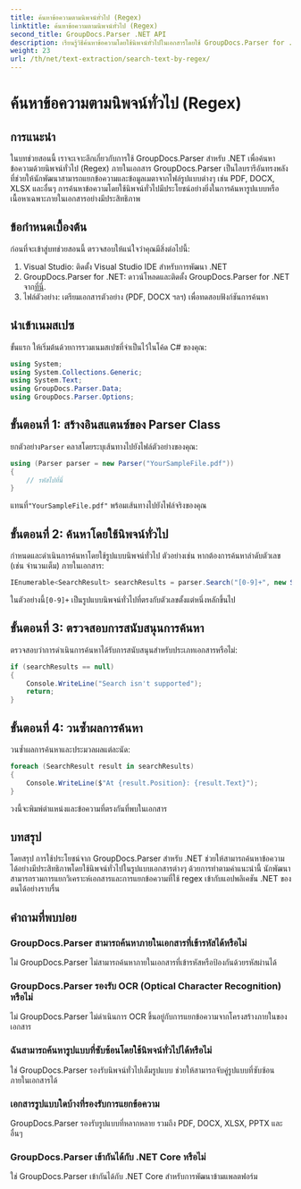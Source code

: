 ```yaml
---
title: ค้นหาข้อความตามนิพจน์ทั่วไป (Regex)
linktitle: ค้นหาข้อความตามนิพจน์ทั่วไป (Regex)
second_title: GroupDocs.Parser .NET API
description: เรียนรู้วิธีค้นหาข้อความโดยใช้นิพจน์ทั่วไปในเอกสารโดยใช้ GroupDocs.Parser for .NET แยกเนื้อหาเฉพาะเจาะจงได้อย่างง่ายดาย
weight: 23
url: /th/net/text-extraction/search-text-by-regex/
---
```


# ค้นหาข้อความตามนิพจน์ทั่วไป (Regex)

## การแนะนำ
ในบทช่วยสอนนี้ เราจะเจาะลึกเกี่ยวกับการใช้ GroupDocs.Parser สำหรับ .NET เพื่อค้นหาข้อความด้วยนิพจน์ทั่วไป (Regex) ภายในเอกสาร GroupDocs.Parser เป็นไลบรารีอันทรงพลังที่ช่วยให้นักพัฒนาสามารถแยกข้อความและข้อมูลเมตาจากไฟล์รูปแบบต่างๆ เช่น PDF, DOCX, XLSX และอื่นๆ การค้นหาข้อความโดยใช้นิพจน์ทั่วไปมีประโยชน์อย่างยิ่งในการค้นหารูปแบบหรือเนื้อหาเฉพาะภายในเอกสารอย่างมีประสิทธิภาพ
## ข้อกำหนดเบื้องต้น
ก่อนที่จะเข้าสู่บทช่วยสอนนี้ ตรวจสอบให้แน่ใจว่าคุณมีสิ่งต่อไปนี้:
1. Visual Studio: ติดตั้ง Visual Studio IDE สำหรับการพัฒนา .NET
2.  GroupDocs.Parser for .NET: ดาวน์โหลดและติดตั้ง GroupDocs.Parser for .NET จาก[ที่นี่](https://releases.groupdocs.com/parser/net/).
3. ไฟล์ตัวอย่าง: เตรียมเอกสารตัวอย่าง (PDF, DOCX ฯลฯ) เพื่อทดสอบฟังก์ชันการค้นหา

## นำเข้าเนมสเปซ
ขั้นแรก ให้เริ่มต้นด้วยการรวมเนมสเปซที่จำเป็นไว้ในโค้ด C# ของคุณ:
```csharp
using System;
using System.Collections.Generic;
using System.Text;
using GroupDocs.Parser.Data;
using GroupDocs.Parser.Options;
```
## ขั้นตอนที่ 1: สร้างอินสแตนซ์ของ Parser Class
 ยกตัวอย่าง`Parser` คลาสโดยระบุเส้นทางไปยังไฟล์ตัวอย่างของคุณ:
```csharp
using (Parser parser = new Parser("YourSampleFile.pdf"))
{
    // รหัสไปที่นี่
}
```
 แทนที่`"YourSampleFile.pdf"` พร้อมเส้นทางไปยังไฟล์จริงของคุณ
## ขั้นตอนที่ 2: ค้นหาโดยใช้นิพจน์ทั่วไป
กำหนดและดำเนินการค้นหาโดยใช้รูปแบบนิพจน์ทั่วไป ตัวอย่างเช่น หากต้องการค้นหาลำดับตัวเลข (เช่น จำนวนเต็ม) ภายในเอกสาร:
```csharp
IEnumerable<SearchResult> searchResults = parser.Search("[0-9]+", new SearchOptions(true, false, true));
```
 ในตัวอย่างนี้`[0-9]+` เป็นรูปแบบนิพจน์ทั่วไปที่ตรงกับตัวเลขตั้งแต่หนึ่งหลักขึ้นไป
## ขั้นตอนที่ 3: ตรวจสอบการสนับสนุนการค้นหา
ตรวจสอบว่าการดำเนินการค้นหาได้รับการสนับสนุนสำหรับประเภทเอกสารหรือไม่:
```csharp
if (searchResults == null)
{
    Console.WriteLine("Search isn't supported");
    return;
}
```
## ขั้นตอนที่ 4: วนซ้ำผลการค้นหา
วนซ้ำผลการค้นหาและประมวลผลแต่ละนัด:
```csharp
foreach (SearchResult result in searchResults)
{
    Console.WriteLine($"At {result.Position}: {result.Text}");
}
```
วงนี้จะพิมพ์ตำแหน่งและข้อความที่ตรงกันที่พบในเอกสาร

## บทสรุป
โดยสรุป การใช้ประโยชน์จาก GroupDocs.Parser สำหรับ .NET ช่วยให้สามารถค้นหาข้อความได้อย่างมีประสิทธิภาพโดยใช้นิพจน์ทั่วไปในรูปแบบเอกสารต่างๆ ด้วยการทำตามคำแนะนำนี้ นักพัฒนาสามารถรวมการแยกวิเคราะห์เอกสารและการแยกข้อความที่ใช้ regex เข้ากับแอปพลิเคชัน .NET ของตนได้อย่างราบรื่น

## คำถามที่พบบ่อย
### GroupDocs.Parser สามารถค้นหาภายในเอกสารที่เข้ารหัสได้หรือไม่
ไม่ GroupDocs.Parser ไม่สามารถค้นหาภายในเอกสารที่เข้ารหัสหรือป้องกันด้วยรหัสผ่านได้
### GroupDocs.Parser รองรับ OCR (Optical Character Recognition) หรือไม่
ไม่ GroupDocs.Parser ไม่ดำเนินการ OCR ขึ้นอยู่กับการแยกข้อความจากโครงสร้างภายในของเอกสาร
### ฉันสามารถค้นหารูปแบบที่ซับซ้อนโดยใช้นิพจน์ทั่วไปได้หรือไม่
ใช่ GroupDocs.Parser รองรับนิพจน์ทั่วไปเต็มรูปแบบ ช่วยให้สามารถจับคู่รูปแบบที่ซับซ้อนภายในเอกสารได้
### เอกสารรูปแบบใดบ้างที่รองรับการแยกข้อความ
GroupDocs.Parser รองรับรูปแบบที่หลากหลาย รวมถึง PDF, DOCX, XLSX, PPTX และอื่นๆ
### GroupDocs.Parser เข้ากันได้กับ .NET Core หรือไม่
ใช่ GroupDocs.Parser เข้ากันได้กับ .NET Core สำหรับการพัฒนาข้ามแพลตฟอร์ม